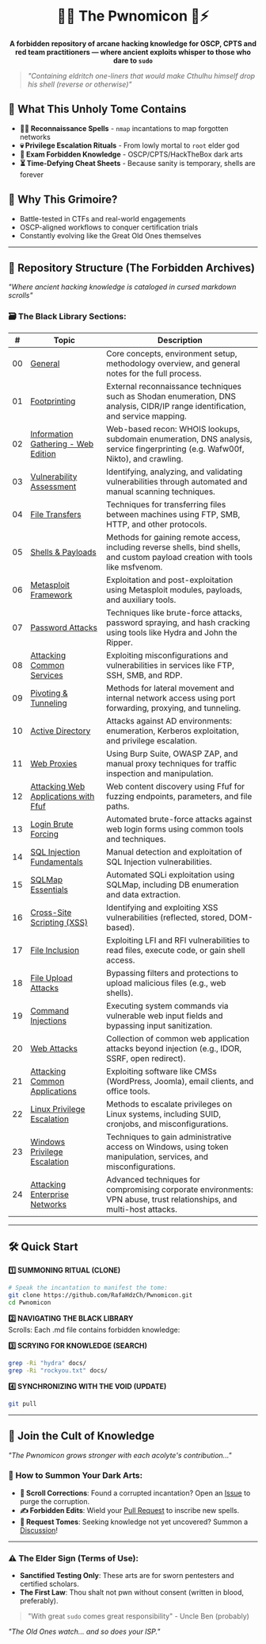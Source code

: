 <h1 align="center">📜🐙 The Pwnomicon 🐙⚡</h1>
<p align="center"><strong>
A forbidden repository of arcane hacking knowledge for OSCP, CPTS and red team practitioners — where ancient exploits whisper to those who dare to <code>sudo</code>
</strong></p>

> *"Containing eldritch one-liners that would make Cthulhu himself drop his shell (reverse or otherwise)"*  

## 🔮 What This Unholy Tome Contains  
- **🕵️‍♂️ Reconnaissance Spells** - `nmap` incantations to map forgotten networks  
- **💀 Privilege Escalation Rituals** - From lowly mortal to `root` elder god  
- **📜 Exam Forbidden Knowledge** - OSCP/CPTS/HackTheBox dark arts  
- **⏳ Time-Defying Cheat Sheets** - Because sanity is temporary, shells are forever  

## 🌌 Why This Grimoire?
- Battle-tested in CTFs and real-world engagements
- OSCP-aligned workflows to conquer certification trials
- Constantly evolving like the Great Old Ones themselves

---

## 📂 Repository Structure (The Forbidden Archives)  
*"Where ancient hacking knowledge is cataloged in cursed markdown scrolls"*  

### 🗃️ The Black Library Sections:

| #  | Topic | Description |  
|----|-------|-------------|  
| 00 | [General](./docs/00-general.md) | Core concepts, environment setup, methodology overview, and general notes for the full process. |  
| 01 | [Footprinting](./docs/01-footprinting.md) | External reconnaissance techniques such as Shodan enumeration, DNS analysis, CIDR/IP range identification, and service mapping. |  
| 02 | [Information Gathering - Web Edition](./docs/02-information-gathering.md) | Web-based recon: WHOIS lookups, subdomain enumeration, DNS analysis, service fingerprinting (e.g. Wafw00f, Nikto), and crawling. |  
| 03 | [Vulnerability Assessment](./docs/03-vulnerability-assessment.md) | Identifying, analyzing, and validating vulnerabilities through automated and manual scanning techniques. |  
| 04 | [File Transfers](./docs/04-file-transfers.md) | Techniques for transferring files between machines using FTP, SMB, HTTP, and other protocols. |  
| 05 | [Shells & Payloads](./docs/05-shells-payloads.md) | Methods for gaining remote access, including reverse shells, bind shells, and custom payload creation with tools like msfvenom. |  
| 06 | [Metasploit Framework](./docs/06-metasploit-framework.md) | Exploitation and post-exploitation using Metasploit modules, payloads, and auxiliary tools. |  
| 07 | [Password Attacks](./docs/07-password-attacks.md) | Techniques like brute-force attacks, password spraying, and hash cracking using tools like Hydra and John the Ripper. |  
| 08 | [Attacking Common Services](./docs/08-common-services.md) | Exploiting misconfigurations and vulnerabilities in services like FTP, SSH, SMB, and RDP. |  
| 09 | [Pivoting & Tunneling](./docs/09-pivoting-tunneling.md) | Methods for lateral movement and internal network access using port forwarding, proxying, and tunneling. |  
| 10 | [Active Directory](./docs/10-active-directory.md) | Attacks against AD environments: enumeration, Kerberos exploitation, and privilege escalation. |  
| 11 | [Web Proxies](./docs/11-web-proxies.md) | Using Burp Suite, OWASP ZAP, and manual proxy techniques for traffic inspection and manipulation. |  
| 12 | [Attacking Web Applications with Ffuf](./docs/12-web-apps-ffuf.md) | Web content discovery using Ffuf for fuzzing endpoints, parameters, and file paths. |  
| 13 | [Login Brute Forcing](./docs/13-login-brute-forcing.md) | Automated brute-force attacks against web login forms using common tools and techniques. |  
| 14 | [SQL Injection Fundamentals](./docs/14-sql-injection-fundamentals.md) | Manual detection and exploitation of SQL Injection vulnerabilities. |  
| 15 | [SQLMap Essentials](./docs/15-sqlmap-essentials.md) | Automated SQLi exploitation using SQLMap, including DB enumeration and data extraction. |  
| 16 | [Cross-Site Scripting (XSS)](./docs/16-xss.md) | Identifying and exploiting XSS vulnerabilities (reflected, stored, DOM-based). |  
| 17 | [File Inclusion](./docs/17-file-inclusion.md) | Exploiting LFI and RFI vulnerabilities to read files, execute code, or gain shell access. |  
| 18 | [File Upload Attacks](./docs/18-file-upload-attacks.md) | Bypassing filters and protections to upload malicious files (e.g., web shells). |  
| 19 | [Command Injections](./docs/19-command-injections.md) | Executing system commands via vulnerable web input fields and bypassing input sanitization. |  
| 20 | [Web Attacks](./docs/20-web-attacks.md) | Collection of common web application attacks beyond injection (e.g., IDOR, SSRF, open redirect). |  
| 21 | [Attacking Common Applications](./docs/21-attacking-common-applications.md) | Exploiting software like CMSs (WordPress, Joomla), email clients, and office tools. |  
| 22 | [Linux Privilege Escalation](./docs/22-linux-privilege-escalation.md) | Methods to escalate privileges on Linux systems, including SUID, cronjobs, and misconfigurations. |  
| 23 | [Windows Privilege Escalation](./docs/23-windows-privilege-escalation.md) | Techniques to gain administrative access on Windows, using token manipulation, services, and misconfigurations. |  
| 24 | [Attacking Enterprise Networks](./docs/24-attacking-enterprise-networks.md) | Advanced techniques for compromising corporate environments: VPN abuse, trust relationships, and multi-host attacks. |

---

## 🛠️ Quick Start  

**1️⃣ SUMMONING RITUAL (CLONE)**
   ```bash
   # Speak the incantation to manifest the tome:  
   git clone https://github.com/RafaHdzCh/Pwnomicon.git  
   cd Pwnomicon
   ```
**2️⃣ NAVIGATING THE BLACK LIBRARY**  
   Scrolls: Each .md file contains forbidden knowledge:
   
**3️⃣ SCRYING FOR KNOWLEDGE (SEARCH)** 
   ```bash 
   grep -Ri "hydra" docs/  
   grep -Ri "rockyou.txt" docs/
   ```
**4️⃣ SYNCHRONIZING WITH THE VOID (UPDATE)**  
   ```bash 
   git pull
   ```

---

## 📜 Join the Cult of Knowledge  
*"The Pwnomicon grows stronger with each acolyte's contribution..."*  

### 🔮 How to Summon Your Dark Arts:  
- **📜 Scroll Corrections**: Found a corrupted incantation? Open an [Issue](https://github.com/RafaHdzCh/Pwnomicon/issues) to purge the corruption.  
- **✍️ Forbidden Edits**: Wield your [Pull Request](https://github.com/RafaHdzCh/Pwnomicon/pulls) to inscribe new spells.  
- **🌌 Request Tomes**: Seeking knowledge not yet uncovered? Summon a [Discussion](https://github.com/RafaHdzCh/Pwnomicon/discussions)!  

---

### ⚠️ The Elder Sign (Terms of Use):  
- **Sanctified Testing Only**: These arts are for sworn pentesters and certified scholars.  
- **The First Law**: Thou shalt not pwn without consent (written in blood, preferably).  

> "With great `sudo` comes great responsibility" - Uncle Ben (probably)  

*"The Old Ones watch... and so does your ISP."*  
